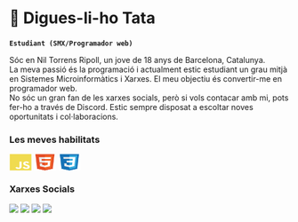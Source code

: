 # 💅 Digues-li-ho Tata

**`Estudiant (SMX/Programador web)`**

Sóc en Nil Torrens Ripoll, un jove de 18 anys de Barcelona, Catalunya.<br>La meva passió és la programació i actualment estic estudiant un grau mitjà en Sistemes Microinformàtics i Xarxes. El meu objectiu és convertir-me en programador web.<br>No sóc un gran fan de les xarxes socials, però si vols contacar amb mi, pots fer-ho a través de Discord. Estic sempre disposat a escoltar noves oportunitats i col·laboracions.

<div style="display: inline_block">
  <h3>Les meves habilitats</h3>
  <img align="center" alt="Rafa-Js" height="30" width="40" src="https://raw.githubusercontent.com/devicons/devicon/master/icons/javascript/javascript-plain.svg">
  <img align="center" alt="Rafa-HTML" height="30" width="40" src="https://raw.githubusercontent.com/devicons/devicon/master/icons/html5/html5-original.svg">
  <img align="center" alt="Rafa-CSS" height="30" width="40" src="https://raw.githubusercontent.com/devicons/devicon/master/icons/css3/css3-original.svg">
</div>

<div> 
  <h3>Xarxes Socials</h3>
  <a href="https://discord.gg/wagxzStdcR" target="_blank"><img src="https://img.shields.io/badge/Discord-7289DA?style=for-the-badge&logo=discord&logoColor=white" target="_blank"></a> 
  <a href="https://www.youtube.com/channel/UC_-uuuZbY0AAt9CViNzvc-Q" target="_blank"><img src="https://img.shields.io/badge/YouTube-FF0000?style=for-the-badge&logo=youtube&logoColor=white" target="_blank"></a>
  <a href="https://instagram.com/rafaballerini" target="_blank"><img src="https://img.shields.io/badge/-Instagram-%23E4405F?style=for-the-badge&logo=instagram&logoColor=white" target="_blank"></a>
  <a href = "mailto:contatorafaballerini@gmail.com"><img src="https://img.shields.io/badge/-Gmail-%23333?style=for-the-badge&logo=gmail&logoColor=white" target="_blank"></a>
</div>
